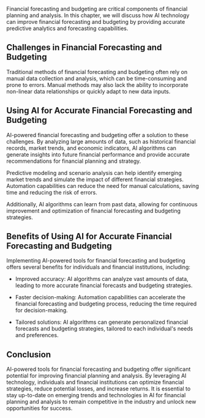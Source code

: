 
Financial forecasting and budgeting are critical components of financial planning and analysis. In this chapter, we will discuss how AI technology can improve financial forecasting and budgeting by providing accurate predictive analytics and forecasting capabilities.

Challenges in Financial Forecasting and Budgeting
-------------------------------------------------

Traditional methods of financial forecasting and budgeting often rely on manual data collection and analysis, which can be time-consuming and prone to errors. Manual methods may also lack the ability to incorporate non-linear data relationships or quickly adapt to new data inputs.

Using AI for Accurate Financial Forecasting and Budgeting
---------------------------------------------------------

AI-powered financial forecasting and budgeting offer a solution to these challenges. By analyzing large amounts of data, such as historical financial records, market trends, and economic indicators, AI algorithms can generate insights into future financial performance and provide accurate recommendations for financial planning and strategy.

Predictive modeling and scenario analysis can help identify emerging market trends and simulate the impact of different financial strategies. Automation capabilities can reduce the need for manual calculations, saving time and reducing the risk of errors.

Additionally, AI algorithms can learn from past data, allowing for continuous improvement and optimization of financial forecasting and budgeting strategies.

Benefits of Using AI for Accurate Financial Forecasting and Budgeting
---------------------------------------------------------------------

Implementing AI-powered tools for financial forecasting and budgeting offers several benefits for individuals and financial institutions, including:

* Improved accuracy: AI algorithms can analyze vast amounts of data, leading to more accurate financial forecasts and budgeting strategies.

* Faster decision-making: Automation capabilities can accelerate the financial forecasting and budgeting process, reducing the time required for decision-making.

* Tailored solutions: AI algorithms can generate personalized financial forecasts and budgeting strategies, tailored to each individual's needs and preferences.

Conclusion
----------

AI-powered tools for financial forecasting and budgeting offer significant potential for improving financial planning and analysis. By leveraging AI technology, individuals and financial institutions can optimize financial strategies, reduce potential losses, and increase returns. It is essential to stay up-to-date on emerging trends and technologies in AI for financial planning and analysis to remain competitive in the industry and unlock new opportunities for success.
